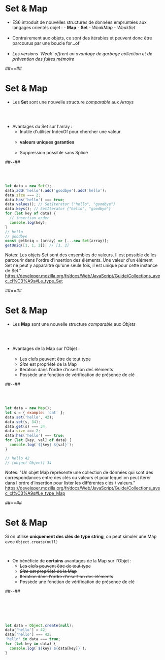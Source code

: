 <!-- .slide -->

# Set & Map

- ES6 introduit de nouvelles structures de données empruntées aux langages orientés objet : - **Map** - **Set** - _WeakMap_ - _WeakSet_
  <br />
  <br />
- Contrairement aux objets, ce sont des itérables et peuvent donc être parcourus par une boucle for...of
  <br />
  <br />
- _Les versions 'Weak' offrent un avantage de garbage collection et de prévention des fuites mémoire_
<!-- .element: class="list-fragment" -->

##==##

<!-- .slide: class="two-column with-code" -->

# Set & Map

- Les **Set** sont une nouvelle structure _comparable_ aux _Arrays_

<br/>
<br/>

- Avantages du Set sur l'array :
  - Inutile d'utiliser IndexOf pour chercher une valeur<br/><br/>
  - **valeurs uniques garanties**<br/><br/>
  - Suppression possible sans Splice

##--##

<!-- .slide: class="with-code" -->

<br/>
<br/>

```javascript
let data = new Set();
data.add('hello').add('goodbye').add('hello');
data.size === 2;
data.has('hello') === true;
data.values(); // SetIterator {"hello", "goodbye"}
data.keys(); // SetIterator {"hello", "goodbye"}
for (let key of data) {
  // insertion order
  console.log(key);
}
// hello
// goodbye
const getUniq = (array) => [...new Set(array)];
getUniq([1, 1, 2]); // [1, 2]
```

<!-- .element: class="fragment" -->

Notes:
Les objets Set sont des ensembles de valeurs. Il est possible de les parcourir dans l'ordre d'insertion des éléments.
Une valeur d'un élément Set ne peut y apparaître qu'une seule fois, il est unique pour cette instance de Set."
https://developer.mozilla.org/fr/docs/Web/JavaScript/Guide/Collections_avec_cl%C3%A9s#Le_type_Set

##==##

<!-- .slide: class="two-column with-code" -->

# Set & Map

- Les **Map** sont une nouvelle structure _comparable_ aux _Objets_

<br/>
<br/>

- Avantages de la Map sur l'Objet :
  <br/>
  <br/>
  - Les clefs peuvent être de tout type
    <br/>
  - <em>Size</em> est propriété de la Map
    <br/>
  - Itération dans l'ordre d'insertion des éléments
    <br/>
  - Possède une fonction de vérification de présence de clé

##--##

<!-- .slide: class="with-code" -->

<br/>
<br/>

```javascript
let data = new Map();
let s = { example: 'cat' };
data.set('hello', 42);
data.set(s, 34);
data.get(s) === 34;
data.size === 2;
data.has('hello') === true;
for (let [key, val] of data) {
  console.log(`${key} ${val}`);
}

// hello 42
// [object Object] 34
```

<!-- .element: class="fragment" -->

Notes:
"Un objet Map représente une collection de données qui sont des correspondances entre des clés ou valeurs et pour lequel on peut itérer dans l'ordre d'insertion pour lister les différentes clés / valeurs."
https://developer.mozilla.org/fr/docs/Web/JavaScript/Guide/Collections_avec_cl%C3%A9s#Le_type_Map

##==##

<!-- .slide: class="two-column" -->

# Set & Map

Si on utilise **uniquement des clés de type string**, on peut simuler une Map avec `Object.create(null)`

<br/>

- On bénéficie de **certains** avantages de la Map sur l'Objet :
  <br/>
  - <strike>Les clefs peuvent être de tout type</strike>
    <br/>
  - <strike><em>Size</em> est propriété de la Map</strike>
    <br/>
  - <strike>Itération dans l'ordre d'insertion des éléments</strike>
    <br/>
  - Possède une fonction de vérification de présence de clé

##--##

<!-- .slide: class="with-code" -->

<br/>
<br/>
<br/>
<br/>

```javascript
let data = Object.create(null);
data['hello'] = 42;
data['hello'] === 42;
'hello' in data === true;
for (let key in data) {
  console.log(`${key} ${data[key]}`);
}
```

<!-- .element: class="fragment" -->
